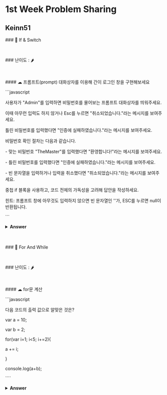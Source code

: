 # 1st Week Problem Sharing



## Keinn51

\### 🎁 If & Switch



<br>



\### 난이도 : 🌶



<br>



\#### ☁︎ 프롬프트(prompt) 대화상자를 이용해 간이 로그인 창을 구현해보세요



\```javascript





사용자가 "Admin"를 입력하면 비밀번호를 물어보는 프롬프트 대화상자를 띄워주세요. 



이때 아무런 입력도 하지 않거나 Esc를 누르면 "취소되었습니다."라는 메시지를 보여주세요. 



틀린 비밀번호를 입력했다면 "인증에 실패하였습니다."라는 메시지를 보여주세요.



비밀번호 확인 절차는 다음과 같습니다.



\- 맞는 비밀번호 "TheMaster"를 입력했다면 "환영합니다!"라는 메시지를 보여주세요.

\- 틀린 비밀번호를 입력했다면 "인증에 실패하였습니다."라는 메시지를 보여주세요.

\- 빈 문자열을 입력하거나 입력을 취소했다면 "취소되었습니다."라는 메시지를 보여주세요.





중첩 if 블록을 사용하고, 코드 전체의 가독성을 고려해 답안을 작성하세요.



힌트: 프롬프트 창에 아무것도 입력하지 않으면 빈 문자열인 ''가, ESC를 누르면 null이 반환됩니다.



\```



<details><summary><b>Answer</b></summary>

<p>



\```javasript

let Admin = prompt(`who's there?`);



if (Admin == 'Admin') {

 let Password = prompt('Password?');

 if (Password == 'TheMaster') {

  alert('Welcome!');

 }

 else if (Password == '' || Password == null) {

  alert('Cancleled');

 }

 else {

  alert('Wrong Password');

 }

}

else if (Admin == '' || Admin == null) {

 alert('Cancleled');

}

else {

 alert(`I don't know you`);

}

\```



</p>

</details>

<br>

<br>



\### 🎁 For And While



<br>



\### 난이도 : 🌶



<br>



\#### ☁︎ for문 계산





 \```javascript



다음 코드의 출력 값으로 알맞은 것은?





var a = 10;

var b = 2;

for(var i=1; i<5; i+=2){

 a += i;

}

console.log(a+b);



\````







<details><summary><b>Answer</b></summary>



  <p>



\```javascript

16



=> a에 1과 3이 더해지고, b=2 이므로 10 + 1 + 3 + 2 = 16

\````



 </p>

 </details>

 <br>

 <br>